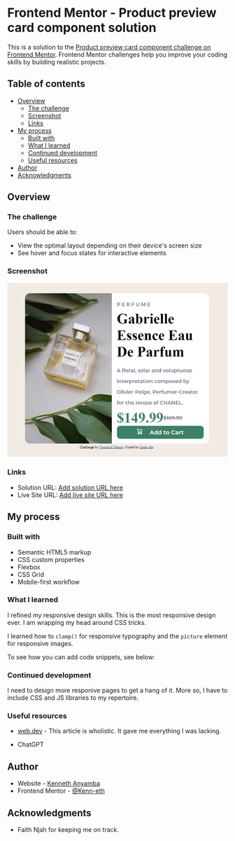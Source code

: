 # Frontend Mentor - Product preview card component solution

This is a solution to the [Product preview card component challenge on Frontend Mentor](https://www.frontendmentor.io/challenges/product-preview-card-component-GO7UmttRfa). Frontend Mentor challenges help you improve your coding skills by building realistic projects.

## Table of contents

- [Overview](#overview)
  - [The challenge](#the-challenge)
  - [Screenshot](#screenshot)
  - [Links](#links)
- [My process](#my-process)
  - [Built with](#built-with)
  - [What I learned](#what-i-learned)
  - [Continued development](#continued-development)
  - [Useful resources](#useful-resources)
- [Author](#author)
- [Acknowledgments](#acknowledgments)

## Overview

### The challenge

Users should be able to:

- View the optimal layout depending on their device's screen size
- See hover and focus states for interactive elements

### Screenshot

![](./images/screenshot.png)

### Links

- Solution URL: [Add solution URL here](https://your-solution-url.com)
- Live Site URL: [Add live site URL here](https://your-live-site-url.com)

## My process

### Built with

- Semantic HTML5 markup
- CSS custom properties
- Flexbox
- CSS Grid
- Mobile-first workflow

### What I learned

I refined my responsive design skills. This is the most responsive design ever. I am wrapping my head around CSS tricks.

I learned how to `clamp()` for responsive typography and the `picture` element for responsive images.

To see how you can add code snippets, see below:

### Continued development

I need to design more responive pages to get a hang of it. More so, I have to include CSS and JS libraries to my repertoire.

### Useful resources

- [web.dev](https://web.dev/learn/design) - This article is wholistic. It gave me everything I was lacking.

- ChatGPT

## Author

- Website - [Kenneth Anyamba](https://kenn-eth.github.io/Product-card-design/)
- Frontend Mentor - [@Kenn-eth](https://www.frontendmentor.io/profile/Kenn-eth)

## Acknowledgments

- Faith Njah for keeping me on track.
